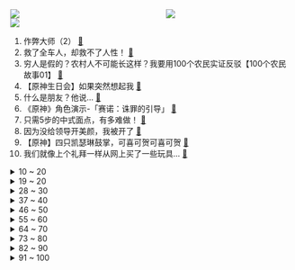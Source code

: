 <div >
	<a style="float:left;width:55%;" href = "https://github.com/anuraghazra/github-readme-stats">
	 <img src = "https://github-readme-stats.vercel.app/api?username=iuuuuuaena&theme=buefy&show_icons=true"/>
	</a>
	<a  style="float:right;width:45%" href = "https://github.com/anuraghazra/github-readme-stats">
	 <img  src="https://github-readme-stats.vercel.app/api/top-langs/?username=anuraghazra&layout=compact"/>
	</a>
	</div>

[![](https://img.shields.io/badge/jxd-@jxdgogogo.xyz-yellowgreen.svg)](https://www.jxdgogogo.xyz)<br>
1. 作弊大师（2） [:link:](//www.bilibili.com/video/BV1wY4y1K7ZE) <br>
2. 救了全车人，却救不了人性！ [:link:](//www.bilibili.com/video/BV1Ge4y1r7Eg) <br>
3. 穷人是假的？农村人不可能长这样？我要用100个农民实证反驳【100个农民故事01】 [:link:](//www.bilibili.com/video/BV1M841147UT) <br>
4. 【原神生日会】如果突然想起我 [:link:](//www.bilibili.com/video/BV1tG4y1B7xU) <br>
5. 什么是朋友？他说... [:link:](//www.bilibili.com/video/BV1ee4y167Kp) <br>
6. 《原神》角色演示-「赛诺：诛罪的引导」 [:link:](//www.bilibili.com/video/BV1U14y1h7UE) <br>
7. 只需5步的中式面点，有多难做！ [:link:](//www.bilibili.com/video/BV1e24y1R7mB) <br>
8. 因为没给领导开美颜，我被开了 [:link:](//www.bilibili.com/video/BV1LP411n7Rp) <br>
9. 【原神】四只凯瑟琳鼓掌，可喜可贺可喜可贺 [:link:](//www.bilibili.com/video/BV1A14y1a7tv) <br>
10. 我们就像上个礼拜一样从网上买了一些玩具... [:link:](//www.bilibili.com/video/BV1aB4y1J7nK) <br>
<details>
<summary>10 ~ 20</summary>

11. 二氧化碳加氢制汽油，中科院重大科研突破 [:link:](//www.bilibili.com/video/BV1NV4y1T74K) <br>
12. 【医案寻踪】你喝的水健康吗？I 一个流传20年的资本骗局 [:link:](//www.bilibili.com/video/BV1H84114719) <br>
13. 【原神生日会】尘光 [:link:](//www.bilibili.com/video/BV1Ae4y1b7fA) <br>
14. 烦死了，到底该先睡还是先吃呀！！？ [:link:](//www.bilibili.com/video/BV1fW4y1v7RH) <br>
15. 陷入无限循环的旋律！周五猜歌中文特辑来了！ [:link:](//www.bilibili.com/video/BV1Ae4y1C75q) <br>
16. 广东顺德. 国英炖品店  厨子探店¥118 [:link:](//www.bilibili.com/video/BV1dV4y1K7GC) <br>
17. 今天开通业务，共享舔狗 [:link:](//www.bilibili.com/video/BV1tW4y1Y7jQ) <br>
18. 耗时5天，熬了3个通宵，我给老虎戴上了狮子的帽子，这是老虎醒狮酥 [:link:](//www.bilibili.com/video/BV13V4y1T7Zj) <br>
19. 【崩坏3】琪亚娜的VLOG  |  周年庆典现场直击！ [:link:](//www.bilibili.com/video/BV1kY4y1N7iy) <br>
</details>
<details>
<summary>19 ~ 20</summary>

20. 虽强但贵！🅰🅼🅳 🆁🆈🆉🅴🅽 7000系列锐龙 7950X 7900X 7700X 7600X 首发测试 [:link:](//www.bilibili.com/video/BV19e411K7LG) <br>
21. 蝙蝠侠: 想爸妈了！(开挖） [:link:](//www.bilibili.com/video/BV1kd4y1M7S7) <br>
22. 躲得越快 本王越爱 [:link:](//www.bilibili.com/video/BV1YB4y1J7an) <br>
23. 好久没有看过这么刺激的故事了！！ [:link:](//www.bilibili.com/video/BV1yG411g7df) <br>
24. 【水果猎人】有人说我恰烂钱？28的妮娜皇后卖288！ [:link:](//www.bilibili.com/video/BV1Yg411e7oU) <br>
25. 爱发脾气暴躁的你，心里那股怒火压不住的你，心里受委屈，郁闷的你，一起来做做就能给你一个好心情。 [:link:](//www.bilibili.com/video/BV1kB4y1E7BF) <br>
26. 【原神生日会】Epoch Winter——寒冰纪元 [:link:](//www.bilibili.com/video/BV1U14y1Y7WV) <br>
27. 新概念探店，这家火锅店居然...【第二期】 [:link:](//www.bilibili.com/video/BV1E841147TF) <br>
28. 村干部小姐姐被迫营业，她真的太高了！ [:link:](//www.bilibili.com/video/BV18W4y1Y7gv) <br>
</details>
<details>
<summary>28 ~ 30</summary>

29. 我们结婚了！！！找到老婆了！！！ [:link:](//www.bilibili.com/video/BV1Hg411e7P3) <br>
30. TheShy来了全剪了！！！ [:link:](//www.bilibili.com/video/BV1Kd4y1z7X1) <br>
31. 【暗の入驻】大家好！我是演员青柳尊哉！请多多关照！ [:link:](//www.bilibili.com/video/BV1dP411J7zM) <br>
32. 挂机也能1打5的套路！ 设计师：这就把吸血删了！【有点骚东西】 [:link:](//www.bilibili.com/video/BV1Ve4y1r7ix) <br>
33. 【STN快报6.5季07】丧尽天良，8万玩家竟然一起殴打大公司保安！ [:link:](//www.bilibili.com/video/BV1nB4y1J77U) <br>
34. 求求你们别再去假须弥了！是兄弟就来我这个真须弥！ [:link:](//www.bilibili.com/video/BV1Kt4y1P7Zy) <br>
35. 手法专业！还好我命不该绝！ [:link:](//www.bilibili.com/video/BV1Kg411e7Cj) <br>
36. G2：入围赛还得我教你打！ [:link:](//www.bilibili.com/video/BV1FT411M7KT) <br>
37. 锐龙7000深度评测：强，但还不够强... [:link:](//www.bilibili.com/video/BV1Qe411K7Vs) <br>
</details>
<details>
<summary>37 ~ 40</summary>

38. 放生竹鼠后的华农兄弟：承包全村土地 一年卖出380多万斤橙子 [:link:](//www.bilibili.com/video/BV1JV4y1T7SS) <br>
39. 小学生便当不重样 [:link:](//www.bilibili.com/video/BV1tG4y1B7ih) <br>
40. 企业级理解 [:link:](//www.bilibili.com/video/BV1t8411b7GJ) <br>
41. 我改造舍友的一天 [:link:](//www.bilibili.com/video/BV1324y1o7SJ) <br>
42. 【原神生日会】爆燃！特效炸裂！提 瓦 特 世 界 杯！ [:link:](//www.bilibili.com/video/BV1Qe411M7Qr) <br>
43. 你放不开的样子，好像一支全新的毛笔… [:link:](//www.bilibili.com/video/BV1Gg411m7Qy) <br>
44. 喀秋莎集束子母弹！【C4快乐阴人流#33】 [:link:](//www.bilibili.com/video/BV1V24y1R7nt) <br>
45. 以后就是我的未婚妻啦！ [:link:](//www.bilibili.com/video/BV12V4y1T7hZ) <br>
46. 当你感觉一个男人对你很克制 [:link:](//www.bilibili.com/video/BV1Xd4y1M7AD) <br>
</details>
<details>
<summary>46 ~ 50</summary>

47. 今天有剧组的明星来到销冠的店里选衣服，看潇洒和销冠会碰出怎样的火花！ [:link:](//www.bilibili.com/video/BV1ct4y1w7hZ) <br>
48. 这些不是全国统一的吗？ [:link:](//www.bilibili.com/video/BV19N4y1N7Yj) <br>
49. 哎，姜还是老的辣 [:link:](//www.bilibili.com/video/BV1gY4y1K7TK) <br>
50. 想不想吃烤馕、刚出锅的烤馕 [:link:](//www.bilibili.com/video/BV12N4y1K74m) <br>
51. 我哥：你嫂子长得像生日蛋糕？ [:link:](//www.bilibili.com/video/BV1ie411M7Z6) <br>
52. 对不起B站，我现在只想活下去 [:link:](//www.bilibili.com/video/BV1nt4y1P7YD) <br>
53. “治愈神曲《For You》，无法超越的绝美画面!！” [:link:](//www.bilibili.com/video/BV1CV4y1K7RU) <br>
54. 【凤凰传奇农家乐】自己动手 白吃白喝 [:link:](//www.bilibili.com/video/BV11Y4y1N7ML) <br>
55. 20年前开中国跑车 妹妹都上车！ [:link:](//www.bilibili.com/video/BV1De411K7Bf) <br>
</details>
<details>
<summary>55 ~ 60</summary>

56. 连环整活！亲完女友后突然在她面前单膝跪下…她竟然慌了？ [:link:](//www.bilibili.com/video/BV1cT411M7hP) <br>
57. 不要什么都学啊！小黑！ [:link:](//www.bilibili.com/video/BV1QG4y1s7z9) <br>
58. 上海竟有这么便宜的西餐！十几元就能吃到撑？小伙直呼血赚…… [:link:](//www.bilibili.com/video/BV1A24y1o7pF) <br>
59. 【原神生日会】20天，29种剪纸材料，2500张照片，我们让二次元纸片人复活了？ [:link:](//www.bilibili.com/video/BV1d14y1h7Ww) <br>
60. 这才是硬核开放世界修仙游戏该有的玩法！ [:link:](//www.bilibili.com/video/BV158411b7ki) <br>
61. 大 清 第 一 杠 精 [:link:](//www.bilibili.com/video/BV1K24y1R7bu) <br>
62. 当代便衣警察的业务范围已经这么广了吗？ [:link:](//www.bilibili.com/video/BV12d4y1M7Bb) <br>
63. 免费健身还有利息拿？食不食油饼？【慧小媛】 [:link:](//www.bilibili.com/video/BV1ce4y1B7WS) <br>
64. 【半佛】读不进外国名著？很正常。 [:link:](//www.bilibili.com/video/BV1qd4y1M7Rz) <br>
</details>
<details>
<summary>64 ~ 70</summary>

65. 当多年未见的发小成为了电竞选手！会发生什么趣事儿？ [:link:](//www.bilibili.com/video/BV1md4y1M7nB) <br>
66. 卧槽...让你二创！不是让你创死观众啊喂！ [:link:](//www.bilibili.com/video/BV1Me4y1C7SZ) <br>
67. 学做鸡腿的一百种神仙吃法之《手把鸡腿》 [:link:](//www.bilibili.com/video/BV17g411m7mk) <br>
68. 鸡哥三人组开路（都 多 余 了！） [:link:](//www.bilibili.com/video/BV1Vt4y1P7gP) <br>
69. 非必要不恋爱 [:link:](//www.bilibili.com/video/BV1HT411T73E) <br>
70. 圆梦童年!挑战3W元通关美食大战老鼠！#7 [:link:](//www.bilibili.com/video/BV1M24y1R7kY) <br>
71. 兑现承诺，十万赞当众跳坤舞 [:link:](//www.bilibili.com/video/BV1vD4y1i75X) <br>
72. “辩论赛的每一段结辩都是作文素材” [:link:](//www.bilibili.com/video/BV1rG411g7Xn) <br>
73. 【原神生日会】开场动画-旅途不完结！ [:link:](//www.bilibili.com/video/BV15e4y1C7cs) <br>
</details>
<details>
<summary>73 ~ 80</summary>

74. 非常时期的骑行变成了逃难，又住进了桥底，有种家的感觉 [:link:](//www.bilibili.com/video/BV1ee411K7uL) <br>
75. 美国全新人种被曝光？外网传出可怕视频 [:link:](//www.bilibili.com/video/BV1f14y1h74j) <br>
76. 准备送给小侄子的礼物，突然就不想送了… [:link:](//www.bilibili.com/video/BV1yY4y1N7nQ) <br>
77. 顶级女仆健身了 [:link:](//www.bilibili.com/video/BV1pg411e7ET) <br>
78. 躲闪摇是什么梗【梗指南】 [:link:](//www.bilibili.com/video/BV1xB4y1773J) <br>
79. “动漫给予了我们从未有过的人生” [:link:](//www.bilibili.com/video/BV1HN4y1K7o4) <br>
80. 老板：今天的员工很有干劲呢！（跑 [:link:](//www.bilibili.com/video/BV1KY4y1K79k) <br>
81. 【原神生日会】丘 鸣 山 车 神 🏍 [:link:](//www.bilibili.com/video/BV1sN4y1K7VK) <br>
82. 第109个好汉？高俅上山竟气死林冲？书里并没有！《水浒传》P40 [:link:](//www.bilibili.com/video/BV1qD4y117VC) <br>
</details>
<details>
<summary>82 ~ 90</summary>

83. 吃你”朋友“，还让你一起吃！ 孩子的宠物，怎么变成道菜！ [:link:](//www.bilibili.com/video/BV1be4y1b7Cg) <br>
84. “没有人愿意给她买那个阴森娃娃，但酷小姨给她买了” [:link:](//www.bilibili.com/video/BV1ve4y1b7hZ) <br>
85. “我曾经，也想艳丽地长大” [:link:](//www.bilibili.com/video/BV1yB4y1J73k) <br>
86. 弈星-滕王阁序新皮肤CG动画首发！阁以文传，一序千年 [:link:](//www.bilibili.com/video/BV1PT411M7kV) <br>
87. 动物体型最大能长多大？为什么不能无限增长？【奇怪的知识】 [:link:](//www.bilibili.com/video/BV17T411T79H) <br>
88. 【原神生日会】无想的一团🍡 [:link:](//www.bilibili.com/video/BV16V4y1K7b1) <br>
89. 待在好班和差班的区别 [:link:](//www.bilibili.com/video/BV1mB4y1J7qP) <br>
90. 某瓣评分9.4被忽略的日剧，关于母爱，很那个，都给我哭…… [:link:](//www.bilibili.com/video/BV1wd4y1u7DF) <br>
91. 《时空中的绘旅人》全新周年版本「诸界归一」PV首曝：诸界相融，你是唯一 [:link:](//www.bilibili.com/video/BV1Pg411e7f7) <br>
</details>
<details>
<summary>91 ~ 100</summary>

92. 让你一次爽个够！终极吐槽《东八区的先生们》 [:link:](//www.bilibili.com/video/BV17W4y1v7Ji) <br>
93. 【司仪的专访】|   Doinb畅谈赛场内外的故事 [:link:](//www.bilibili.com/video/BV1sP411n7Jf) <br>
94. 上班路上看到了一个阿姨在跳舞？！ [:link:](//www.bilibili.com/video/BV1j24y1R79Y) <br>
95. 这皮蛋瘦肉粥看着行嘿 [:link:](//www.bilibili.com/video/BV1KW4y1i7yd) <br>
96. 我不能接受有人没看过三面🇨🇳同时升起 [:link:](//www.bilibili.com/video/BV1Bd4y1M73i) <br>
97. 冒犯，太冒犯了！ [:link:](//www.bilibili.com/video/BV1fg411Y7Ws) <br>
98. 南方妹子第一次逛东北早市，扶着墙出来的。。。 [:link:](//www.bilibili.com/video/BV1rT411N7VP) <br>
99. 郭晓婷采访，看得人心惊胆战…… [:link:](//www.bilibili.com/video/BV1Xe4y1k7vD) <br>
100. 又一被中国人吹捧的网红跌下神坛：醒醒吧，别再被糊弄了 [:link:](//www.bilibili.com/video/BV1aY4y1N7pN) <br>
</details>
